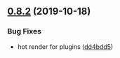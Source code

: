 <a name="0.8.2"></a>
## [0.8.2](https://github.com/windyGex/roy/compare/0.8.1...0.8.2) (2019-10-18)


### Bug Fixes

* hot render for plugins ([dd4bdd5](https://github.com/windyGex/roy/commit/dd4bdd5))



